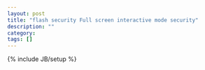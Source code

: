 ```yaml
---
layout: post
title: "flash security Full screen interactive mode security"
description: ""
category: 
tags: []
---
```

{% include JB/setup %}
